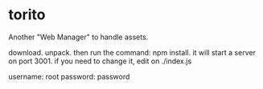 # torito
Another "Web Manager" to handle assets.

download. unpack. then run the command:
npm install.
it will start a server on port 3001.
if you need to change it, edit on ./index.js

username: root
password: password

